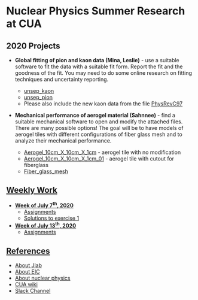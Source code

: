 # Nuclear Physics Summer Research at CUA

## 2020 Projects
* **Global fitting of pion and kaon data (Mina, Leslie)** - use a suitable software to fit the data with a suitable fit form. Report the fit and the goodness of the fit. You may need to do some online research on fitting techniques and uncertainty reporting.
    * [unsep_kaon](weekly_work/7_6_2020/pion_kaon_data/unsep_kaon.dat)
    * [unsep_pion](weekly_work/7_6_2020/pion_kaon_data/unsep_pion.dat)
    * Please also include the new kaon data from the file [PhysRevC97](references/sep_kaon_sig_FF_6_GeV.pdf)

* **Mechanical performance of aerogel material (Sahnnee)** - find a suitable mechanical software to open and modify the attached files. There are many possible options! The goal will be to have models of aerogel tiles with different configurations of fiber glass mesh and to analyze their mechanical performance.
    * [Aerogel_10cm_X_10cm_X_1cm](weekly_work/7_6_2020/aerogel_data/Aerogel_10cm_X_10cm_X_1cm.stp) - aerogel tile with no modification
    * [Aerogel_10cm_X_10cm_X_1cm_01](weekly_work/7_6_2020/aerogel_data/Aerogel_10cm_X_10cm_X_1cm_01.stp) - aerogel tile with cutout for fiberglass
    * [Fiber_glass_mesh](weekly_work/7_6_2020/aerogel_data/Fiber_glass_mesh.stp)

## [Weekly Work](weekly_work)
* **[Week of July 7<sup>th</sup>, 2020](weekly_work/7_6_2020)**
    * [Assignments](weekly_work/7_6_2020/weekly_assignments.md)
    * [Solutions to exercise 1](weekly_work/7_6_2020/exercise_soln/exercise_1.ipynb)
* **[Week of July 13<sup>th</sup>, 2020](weekly_work/7_13_2020)**
    * [Assignments](weekly_work/7_13_2020/weekly_assignments.md)    

## [References](references)
* [About Jlab](https://www.jlab.org/about)
* [About EIC](https://www.nationalacademies.org/news/2018/07/a-domestic-electron-ion-collider-would-unlock-scientific-mysteries-of-atomic-nuclei-maintain-us-leadership-in-accelerator-science-new-report-says)
* [About nuclear physics](https://particleadventure.org/)
* [CUA wiki](http://www.vsl.cua.edu/cua_phy/index.php/MainPage:Nuclear:Summer2020)
* [Slack Channel](https://kaonlt.slack.com/)